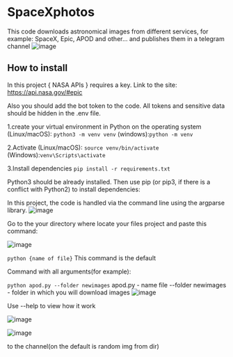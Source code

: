 # SpaceXphotos

This code downloads astronomical images from different services, for example: SpaceX, Epic, APOD and other... and publishes them in a telegram channel
![image](https://github.com/user-attachments/assets/b1121438-80e5-4723-abe5-225f174464de)



## How to install

In this project { NASA APIs } requires a key.
Link to the site: https://api.nasa.gov/#epic

Also you should add the bot token to the code.
All tokens and sensitive data should be hidden in the .env file.

1.create your virtual environment in Python on the operating system (Linux/macOS):
```python3 -m venv venv```
(windows):```python -m venv```

2.Activate (Linux/macOS): ```source venv/bin/activate```
(Windows):```venv\Scripts\activate```

3.Install dependencies
`pip install -r requirements.txt`

Python3 should be already installed. Then use pip (or pip3, if there is a conflict with Python2) to install dependencies:


In this project, the code is handled via the command line using the argparse library.
![image](https://github.com/user-attachments/assets/307ea0cb-351d-4be2-b92f-a8b10277d8cc)


Go to the your directory where locate your files project
and paste this command:

![image](https://github.com/user-attachments/assets/4b5f6fc1-286c-4760-add5-5710643ffdd7)


```python {name of file}```
This command is the default

Command with all arguments(for example):

```python apod.py --folder newimages```
apod.py - name file
--folder newimages - folder in which you will download images
![image](https://github.com/user-attachments/assets/996b191b-b692-4406-9475-ef52ae785b6f)


Use --help to view how it work



![image](https://github.com/user-attachments/assets/8d8577fa-fc1a-457f-907a-f4e1e657a3bd)



![image](https://github.com/user-attachments/assets/d3cc2f53-c80c-47fb-b2f2-7ab026766def)


to the channel(on the default is random img from dir)
